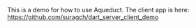 This is a demo for how to use Aqueduct. The client app is here: https://github.com/suragch/dart_server_client_demo
